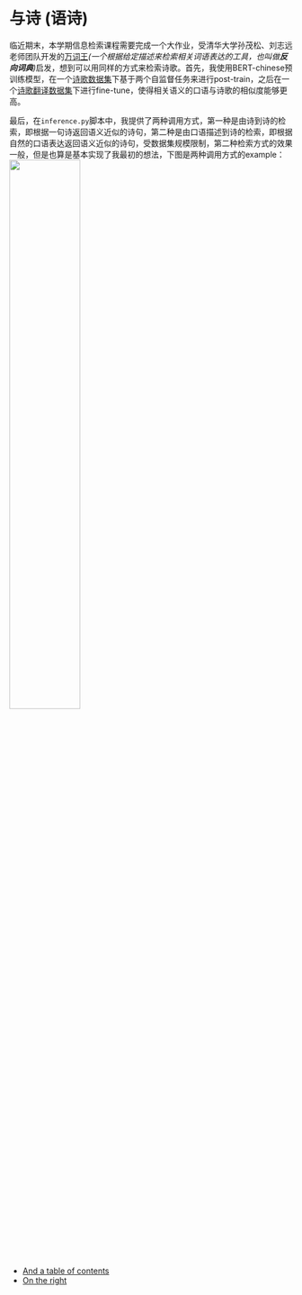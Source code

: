 # 与诗 (语诗)
临近期末，本学期信息检索课程需要完成一个大作业，受清华大学孙茂松、刘志远老师团队开发的<a href='https://wantwords.thunlp.org'>万词王</a><i>(一个根据给定描述来检索相关词语表达的工具，也叫做<b>反向词典</b>)</i>启发，想到可以用同样的方式来检索诗歌。首先，我使用BERT-chinese预训练模型，在一个<a href='https://github.com/snowtraces/poetry-source'>诗歌数据集</a>下基于两个自监督任务来进行post-train，之后在一个<a href='https://github.com/THUNLP-AIPoet/CCPM'>诗歌翻译数据集</a>下进行fine-tune，使得相关语义的口语与诗歌的相似度能够更高。

最后，在`inference.py`脚本中，我提供了两种调用方式，第一种是由诗到诗的检索，即根据一句诗返回语义近似的诗句，第二种是由口语描述到诗的检索，即根据自然的口语表达返回语义近似的诗句，受数据集规模限制，第二种检索方式的效果一般，但是也算是基本实现了我最初的想法，下图是两种调用方式的example：
<img src="https://github.com/morecry/With-Poetry/blob/main/fig/%E5%BE%AE%E4%BF%A1%E5%9B%BE%E7%89%87_20211216222031.png" width="50%">
  * [And a table of contents](#and-a-table-of-contents)
  * [On the right](#on-the-right)

<small><i></i></small>
